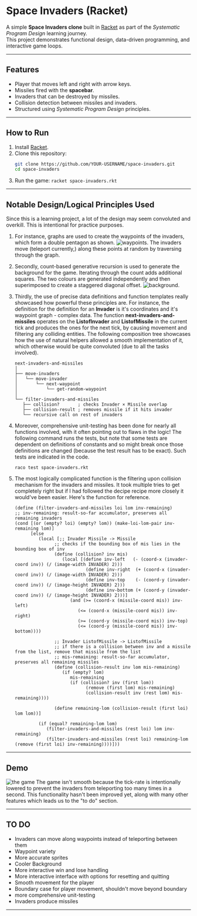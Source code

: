 # Space Invaders (Racket)

A simple **Space Invaders clone** built in [Racket](https://download.racket-lang.org/) as part of the *Systematic Program Design* learning journey.  
This project demonstrates functional design, data-driven programming, and interactive game loops.

---

## Features
- Player that moves left and right with arrow keys.
- Missiles fired with the **spacebar**.
- Invaders that can be destroyed by missiles.
- Collision detection between missiles and invaders.
- Structured using *Systematic Program Design* principles.

---

## How to Run

1. Install [Racket](https://download.racket-lang.org/).
2. Clone this repository:
   ```bash
   git clone https://github.com/YOUR-USERNAME/space-invaders.git
   cd space-invaders
3. Run the game:
   ```racket space-invaders.rkt```

---

## Notable Design/Logical Principles Used

Since this is a learning project, a lot of the design may seem convoluted and overkill. This is intentional for practice purposes. 
1. For instance, graphs are used to create the waypoints of the invaders, which form a double pentagon as shown.
![waypoints.](assets/waypoints.png)
The invaders move (teleport currently,) along these points at random by traversing through the graph. 
2. Secondly, count-based generative recursion is used to generate the background for the game. Iterating through the count adds additional squares. The two colours are generated independently and then superimposed to create a staggered diagonal offset.
![background.](assets/background.png)
3. Thirdly, the use of precise data definitions and function templates really showcased how powerful these principles are. For instance, the definition for the definition for an **Invader** is it's coordinates and it's waypoint graph - complex data. The function **next-invaders-and-missiles** operates on the **ListofInvader** and **ListofMissile** in the current tick and produces the ones for the next tick, by causing movement and filtering any colliding entities. The following composition tree showcases how the use of natural helpers allowed a smooth implementation of it, which otherwise would be quite convoluted (due to all the tasks involved).
   ```
   next-invaders-and-missiles
   │
   ├── move-invaders
   │   └── move-invader
   │       └── next-waypoint
   │           └── get-random-waypoint
   │
   └── filter-invaders-and-missiles
      ├── collision?       ; checks Invader × Missile overlap
      ├── collision-result ; removes missile if it hits invader
      └── recursive call on rest of invaders
   ```
4. Moreover, comprehensive unit-testing has been done for nearly all functions involved, with it often pointing out to flaws in the logic! The following command runs the tests, but note that some tests are dependent on definitions of constants and so might break once those definitions are changed (because the test result has to be exact). Such tests are indicated in the code.

   ```raco test space-invaders.rkt```
5. The most logically complicated function is the filtering upon collision mechanism for the invaders and missiles. It took multiple tries to get completely right but if I had followed the decipe recipe more closely it would've been easier. Here's the function for reference.
   ```
   (define (filter-invaders-and-missiles loi lom inv-remaining)
   ;; inv-remaining: result-so-far accumulator, preserves all remaining invaders
   (cond [(or (empty? loi) (empty? lom)) (make-loi-lom-pair inv-remaining lom)]
         [else
            (local [;; Invader Missile -> Missile
                  ;; checks if the bounding box of mis lies in the bounding box of inv
                  (define (collision? inv mis)
                     (local [(define inv-left   (- (coord-x (invader-coord inv)) (/ (image-width INVADER) 2)))
                              (define inv-right  (+ (coord-x (invader-coord inv)) (/ (image-width INVADER) 2)))
                              (define inv-top    (- (coord-y (invader-coord inv)) (/ (image-height INVADER) 2)))
                              (define inv-bottom (+ (coord-y (invader-coord inv)) (/ (image-height INVADER) 2)))]
                        (and (>= (coord-x (missile-coord mis)) inv-left)
                           (<= (coord-x (missile-coord mis)) inv-right)
                           (>= (coord-y (missile-coord mis)) inv-top)
                           (<= (coord-y (missile-coord mis)) inv-bottom))))
                  
                  ;; Invader ListofMissile -> ListofMissile
                  ;; if there is a collision between inv and a missile from the list, remove that missile from the list
                  ;; mis-remaining: result-so-far accumulator, preserves all remaining missiles
                  (define (collision-result inv lom mis-remaining)
                     (if (empty? lom)
                        mis-remaining
                        (if (collision? inv (first lom))
                              (remove (first lom) mis-remaining)
                              (collision-result inv (rest lom) mis-remaining))))
                  
                  (define remaining-lom (collision-result (first loi) lom lom))]
            
            (if (equal? remaining-lom lom)
               (filter-invaders-and-missiles (rest loi) lom inv-remaining)
               (filter-invaders-and-missiles (rest loi) remaining-lom (remove (first loi) inv-remaining))))]))
   ```
---

## Demo
![the game](assets/game.gif)
The game isn't smooth because the tick-rate is intentionally lowered to prevent the invaders from teleporting too many times in a second. This functionality hasn't been improved yet, along with many other features which leads us to the "to do" section.

---

## TO DO
- Invaders can move along waypoints instead of teleporting between them
- Waypoint variety
- More accurate sprites
- Cooler Background
- More interactive win and lose handling
- More interactive interface with options for resetting and quitting
- Smooth movement for the player
- Boundary case for player movement, shouldn't move beyond boundary
- more comprehensive unit-testing
- Invaders produce missiles

---
